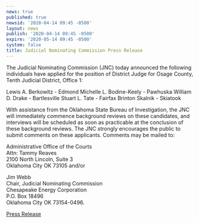 ```yaml
---
news: true
published: true
newsid: '2020-04-14 09:45 -0500'
layout: news
publish: '2020-04-14 09:45 -0500'
expire: '2020-05-14 09:45 -0500'
system: false
title: Judicial Nominating Commission Press Release
---
```

The Judicial Nominating Commission (JNC) today announced the following individuals have applied for the position of District Judge for Osage County, Tenth Judicial District, Office 1:

Lewis A. Berkowitz - Edmond
Michelle L. Bodine-Keely - Pawhuska
William D. Drake - Bartlesville
Stuart L. Tate - Fairfax
Brinton Skalnik - Skiatook

With assistance from the Oklahoma State Bureau of Investigation, the JNC will immediately commence background reviews on these candidates, and interviews will be scheduled as soon as practicable at the conclusion of these background reviews.
The JNC strongly encourages the public to submit comments on these applicants. Comments may be mailed to:

Administrative Office of the Courts  
Attn: Tammy Reaves  
2100 North Lincoln, Suite 3  
Oklahoma City OK 73105 and/or  

Jim Webb  
Chair, Judicial Nominating Commission  
Chesapeake Energy Corporation  
P.O. Box 18496  
Oklahoma City OK 73154-0496.

[Press Release](http://www.oscn.net/images/news/jnc-press-release-osage-county-tenth-judicial-district-office-1.pdf)